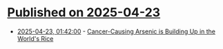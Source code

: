 # [Published on 2025-04-23](index.md)

* [2025-04-23, 01:42:00](https://soylentnews.org/article.pl?sid=25/04/22/0052214&from=rss) - [Cancer-Causing Arsenic is Building Up in the World's Rice](https://soylentnews.org/article.pl?sid=25/04/22/0052214&from=rss)
